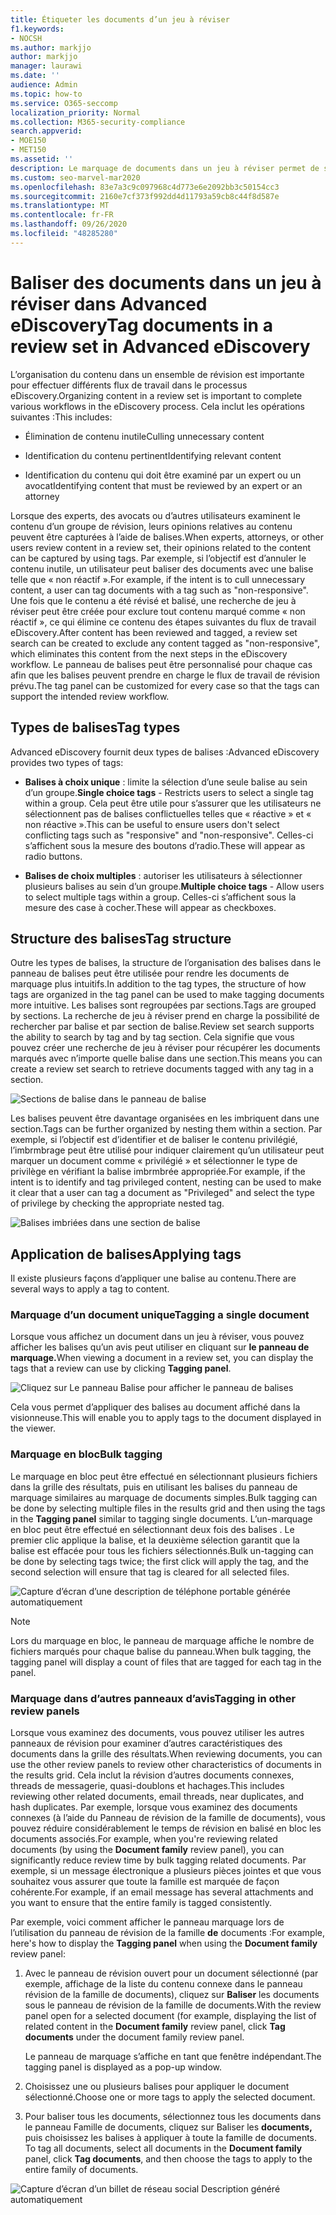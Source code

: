 ```yaml
---
title: Étiqueter les documents d’un jeu à réviser
f1.keywords:
- NOCSH
ms.author: markjjo
author: markjjo
manager: laurawi
ms.date: ''
audience: Admin
ms.topic: how-to
ms.service: O365-seccomp
localization_priority: Normal
ms.collection: M365-security-compliance
search.appverid:
- MOE150
- MET150
ms.assetid: ''
description: Le marquage de documents dans un jeu à réviser permet de supprimer du contenu inutile et d’identifier le contenu pertinent dans un cas Advanced eDiscovery.
ms.custom: seo-marvel-mar2020
ms.openlocfilehash: 83e7a3c9c097968c4d773e6e2092bb3c50154cc3
ms.sourcegitcommit: 2160e7cf373f992dd4d11793a59cb8c44f8d587e
ms.translationtype: MT
ms.contentlocale: fr-FR
ms.lasthandoff: 09/26/2020
ms.locfileid: "48285280"
---
```

# <a name="tag-documents-in-a-review-set-in-advanced-ediscovery"></a><span data-ttu-id="fb419-103">Baliser des documents dans un jeu à réviser dans Advanced eDiscovery</span><span class="sxs-lookup"><span data-stu-id="fb419-103">Tag documents in a review set in Advanced eDiscovery</span></span>

<span data-ttu-id="fb419-104">L’organisation du contenu dans un ensemble de révision est importante pour effectuer différents flux de travail dans le processus eDiscovery.</span><span class="sxs-lookup"><span data-stu-id="fb419-104">Organizing content in a review set is important to complete various workflows in the eDiscovery process.</span></span> <span data-ttu-id="fb419-105">Cela inclut les opérations suivantes :</span><span class="sxs-lookup"><span data-stu-id="fb419-105">This includes:</span></span>

- <span data-ttu-id="fb419-106">Élimination de contenu inutile</span><span class="sxs-lookup"><span data-stu-id="fb419-106">Culling unnecessary content</span></span>

- <span data-ttu-id="fb419-107">Identification du contenu pertinent</span><span class="sxs-lookup"><span data-stu-id="fb419-107">Identifying relevant content</span></span>
 
- <span data-ttu-id="fb419-108">Identification du contenu qui doit être examiné par un expert ou un avocat</span><span class="sxs-lookup"><span data-stu-id="fb419-108">Identifying content that must be reviewed by an expert or an attorney</span></span>

<span data-ttu-id="fb419-109">Lorsque des experts, des avocats ou d’autres utilisateurs examinent le contenu d’un groupe de révision, leurs opinions relatives au contenu peuvent être capturées à l’aide de balises.</span><span class="sxs-lookup"><span data-stu-id="fb419-109">When experts, attorneys, or other users review content in a review set, their opinions related to the content can be captured by using tags.</span></span> <span data-ttu-id="fb419-110">Par exemple, si l’objectif est d’annuler le contenu inutile, un utilisateur peut baliser des documents avec une balise telle que « non réactif ».</span><span class="sxs-lookup"><span data-stu-id="fb419-110">For example, if the intent is to cull unnecessary content, a user can tag documents with a tag such as "non-responsive".</span></span> <span data-ttu-id="fb419-111">Une fois que le contenu a été révisé et balisé, une recherche de jeu à réviser peut être créée pour exclure tout contenu marqué comme « non réactif », ce qui élimine ce contenu des étapes suivantes du flux de travail eDiscovery.</span><span class="sxs-lookup"><span data-stu-id="fb419-111">After content has been reviewed and tagged, a review set search can be created to exclude any content tagged as "non-responsive", which eliminates this content from the next steps in the eDiscovery workflow.</span></span> <span data-ttu-id="fb419-112">Le panneau de balises peut être personnalisé pour chaque cas afin que les balises peuvent prendre en charge le flux de travail de révision prévu.</span><span class="sxs-lookup"><span data-stu-id="fb419-112">The tag panel can be customized for every case so that the tags can support the intended review workflow.</span></span>

## <a name="tag-types"></a><span data-ttu-id="fb419-113">Types de balises</span><span class="sxs-lookup"><span data-stu-id="fb419-113">Tag types</span></span>

<span data-ttu-id="fb419-114">Advanced eDiscovery fournit deux types de balises :</span><span class="sxs-lookup"><span data-stu-id="fb419-114">Advanced eDiscovery provides two types of tags:</span></span>

- <span data-ttu-id="fb419-115">**Balises à choix unique** : limite la sélection d’une seule balise au sein d’un groupe.</span><span class="sxs-lookup"><span data-stu-id="fb419-115">**Single choice tags** - Restricts users to select a single tag within a group.</span></span> <span data-ttu-id="fb419-116">Cela peut être utile pour s’assurer que les utilisateurs ne sélectionnent pas de balises conflictuelles telles que « réactive » et « non réactive ».</span><span class="sxs-lookup"><span data-stu-id="fb419-116">This can be useful to ensure users don't select conflicting tags such as "responsive" and "non-responsive".</span></span> <span data-ttu-id="fb419-117">Celles-ci s’affichent sous la mesure des boutons d’radio.</span><span class="sxs-lookup"><span data-stu-id="fb419-117">These will appear as radio buttons.</span></span>

- <span data-ttu-id="fb419-118">**Balises de choix multiples** : autoriser les utilisateurs à sélectionner plusieurs balises au sein d’un groupe.</span><span class="sxs-lookup"><span data-stu-id="fb419-118">**Multiple choice tags** - Allow users to select multiple tags within a group.</span></span> <span data-ttu-id="fb419-119">Celles-ci s’affichent sous la mesure des case à cocher.</span><span class="sxs-lookup"><span data-stu-id="fb419-119">These will appear as checkboxes.</span></span>

## <a name="tag-structure"></a><span data-ttu-id="fb419-120">Structure des balises</span><span class="sxs-lookup"><span data-stu-id="fb419-120">Tag structure</span></span>

<span data-ttu-id="fb419-121">Outre les types de balises, la structure de l’organisation des balises dans le panneau de balises peut être utilisée pour rendre les documents de marquage plus intuitifs.</span><span class="sxs-lookup"><span data-stu-id="fb419-121">In addition to the tag types, the structure of how tags are organized in the tag panel can be used to make tagging documents more intuitive.</span></span> <span data-ttu-id="fb419-122">Les balises sont regroupées par sections.</span><span class="sxs-lookup"><span data-stu-id="fb419-122">Tags are grouped by sections.</span></span> <span data-ttu-id="fb419-123">La recherche de jeu à réviser prend en charge la possibilité de rechercher par balise et par section de balise.</span><span class="sxs-lookup"><span data-stu-id="fb419-123">Review set search supports the ability to search by tag and by tag section.</span></span> <span data-ttu-id="fb419-124">Cela signifie que vous pouvez créer une recherche de jeu à réviser pour récupérer les documents marqués avec n’importe quelle balise dans une section.</span><span class="sxs-lookup"><span data-stu-id="fb419-124">This means you can create a review set search to retrieve documents tagged with any tag in a section.</span></span>

![Sections de balise dans le panneau de balise](../media/Tagtypes.png)

<span data-ttu-id="fb419-126">Les balises peuvent être davantage organisées en les imbriquent dans une section.</span><span class="sxs-lookup"><span data-stu-id="fb419-126">Tags can be further organized by nesting them within a section.</span></span> <span data-ttu-id="fb419-127">Par exemple, si l’objectif est d’identifier et de baliser le contenu privilégié, l’imbrmbrage peut être utilisé pour indiquer clairement qu’un utilisateur peut marquer un document comme « privilégié » et sélectionner le type de privilège en vérifiant la balise imbrmbrée appropriée.</span><span class="sxs-lookup"><span data-stu-id="fb419-127">For example, if the intent is to identify and tag privileged content, nesting can be used to make it clear that a user can tag a document as "Privileged" and select the type of privilege by checking the appropriate nested tag.</span></span>

![Balises imbriées dans une section de balise](../media/Nestingtags.png)

## <a name="applying-tags"></a><span data-ttu-id="fb419-129">Application de balises</span><span class="sxs-lookup"><span data-stu-id="fb419-129">Applying tags</span></span>

<span data-ttu-id="fb419-130">Il existe plusieurs façons d’appliquer une balise au contenu.</span><span class="sxs-lookup"><span data-stu-id="fb419-130">There are several ways to apply a tag to content.</span></span>

### <a name="tagging-a-single-document"></a><span data-ttu-id="fb419-131">Marquage d’un document unique</span><span class="sxs-lookup"><span data-stu-id="fb419-131">Tagging a single document</span></span>

<span data-ttu-id="fb419-132">Lorsque vous affichez un document dans un jeu à réviser, vous pouvez afficher les balises qu’un avis peut utiliser en cliquant sur **le panneau de marquage.**</span><span class="sxs-lookup"><span data-stu-id="fb419-132">When viewing a document in a review set, you can display the tags that a review can use by clicking **Tagging panel**.</span></span>

![Cliquez sur Le panneau Balise pour afficher le panneau de balises](../media/Singledoctag.png)

<span data-ttu-id="fb419-134">Cela vous permet d’appliquer des balises au document affiché dans la visionneuse.</span><span class="sxs-lookup"><span data-stu-id="fb419-134">This will enable you to apply tags to the document displayed in the viewer.</span></span>

### <a name="bulk-tagging"></a><span data-ttu-id="fb419-135">Marquage en bloc</span><span class="sxs-lookup"><span data-stu-id="fb419-135">Bulk tagging</span></span>

<span data-ttu-id="fb419-136">Le marquage en bloc peut être effectué en sélectionnant plusieurs fichiers  dans la grille des résultats, puis en utilisant les balises du panneau de marquage similaires au marquage de documents simples.</span><span class="sxs-lookup"><span data-stu-id="fb419-136">Bulk tagging can be done by selecting multiple files in the results grid and then using the tags in the **Tagging panel** similar to tagging single documents.</span></span> <span data-ttu-id="fb419-137">L’un-marquage en bloc peut être effectué en sélectionnant deux fois des balises . Le premier clic applique la balise, et la deuxième sélection garantit que la balise est effacée pour tous les fichiers sélectionnés.</span><span class="sxs-lookup"><span data-stu-id="fb419-137">Bulk un-tagging can be done by selecting tags twice; the first click will apply the tag, and the second selection will ensure that tag is cleared for all selected files.</span></span>

![Capture d’écran d’une description de téléphone portable générée automatiquement](../media/Bulktag.png)

> [!NOTE]
> <span data-ttu-id="fb419-139">Lors du marquage en bloc, le panneau de marquage affiche le nombre de fichiers marqués pour chaque balise du panneau.</span><span class="sxs-lookup"><span data-stu-id="fb419-139">When bulk tagging, the tagging panel will display a count of files that are tagged for each tag in the panel.</span></span>

### <a name="tagging-in-other-review-panels"></a><span data-ttu-id="fb419-140">Marquage dans d’autres panneaux d’avis</span><span class="sxs-lookup"><span data-stu-id="fb419-140">Tagging in other review panels</span></span>

<span data-ttu-id="fb419-141">Lorsque vous examinez des documents, vous pouvez utiliser les autres panneaux de révision pour examiner d’autres caractéristiques des documents dans la grille des résultats.</span><span class="sxs-lookup"><span data-stu-id="fb419-141">When reviewing documents, you can use the other review panels to review other characteristics of documents in the results grid.</span></span> <span data-ttu-id="fb419-142">Cela inclut la révision d’autres documents connexes, threads de messagerie, quasi-doublons et hachages.</span><span class="sxs-lookup"><span data-stu-id="fb419-142">This includes reviewing other related documents, email threads, near duplicates, and hash duplicates.</span></span> <span data-ttu-id="fb419-143">Par exemple, lorsque vous examinez des documents  connexes (à l’aide du Panneau de révision de la famille de documents), vous pouvez réduire considérablement le temps de révision en balisé en bloc les documents associés.</span><span class="sxs-lookup"><span data-stu-id="fb419-143">For example, when you're reviewing related documents (by using the **Document family** review panel), you can significantly reduce review time by bulk tagging related documents.</span></span> <span data-ttu-id="fb419-144">Par exemple, si un message électronique a plusieurs pièces jointes et que vous souhaitez vous assurer que toute la famille est marquée de façon cohérente.</span><span class="sxs-lookup"><span data-stu-id="fb419-144">For example, if an email message has several attachments and you want to ensure that the entire family is tagged consistently.</span></span>

<span data-ttu-id="fb419-145">Par exemple, voici comment afficher  le panneau marquage lors de l’utilisation du panneau de révision de la famille **de** documents :</span><span class="sxs-lookup"><span data-stu-id="fb419-145">For example, here's how to display the **Tagging panel** when using the **Document family** review panel:</span></span>

1. <span data-ttu-id="fb419-146">Avec le panneau de révision ouvert pour un document sélectionné (par  exemple, affichage de la liste du contenu connexe dans le panneau révision de la famille de documents), cliquez sur **Baliser** les documents sous le panneau de révision de la famille de documents.</span><span class="sxs-lookup"><span data-stu-id="fb419-146">With the review panel open for a selected document (for example, displaying the list of related content in the **Document family** review panel, click **Tag documents** under the document family review panel.</span></span>

   <span data-ttu-id="fb419-147">Le panneau de marquage s’affiche en tant que fenêtre indépendant.</span><span class="sxs-lookup"><span data-stu-id="fb419-147">The tagging panel is displayed as a pop-up window.</span></span>

2. <span data-ttu-id="fb419-148">Choisissez une ou plusieurs balises pour appliquer le document sélectionné.</span><span class="sxs-lookup"><span data-stu-id="fb419-148">Choose one or more tags to apply the selected document.</span></span> 

3. <span data-ttu-id="fb419-149">Pour baliser tous les documents, sélectionnez tous les documents dans le panneau Famille de documents, cliquez sur Baliser les **documents,** puis choisissez les balises à appliquer à toute la famille de documents. </span><span class="sxs-lookup"><span data-stu-id="fb419-149">To tag all documents, select all documents in the **Document family** panel, click **Tag documents**, and then choose the tags to apply to the entire family of documents.</span></span>

![Capture d’écran d’un billet de réseau social Description généré automatiquement](../media/Relatedtag.png)

